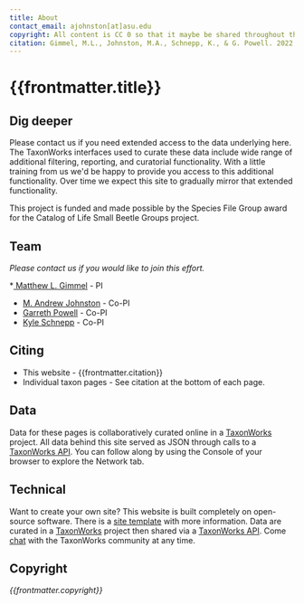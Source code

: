 ```yaml
---
title: About
contact_email: ajohnston[at]asu.edu
copyright: All content is CC 0 so that it maybe be shared throughout the world in places like Wikipedia.
citation: Gimmel, M.L., Johnston, M.A., Schnepp, K., & G. Powell. 2022. Small Beetle Groups Catalog. Available at [https://mandrewj.github.io/small_beetle_groups)](https://mandrewj.github.io/small_beetle_groups). 
---
```


# {{frontmatter.title}}

## Dig deeper
Please contact us if you need extended access to the data underlying here. The TaxonWorks interfaces used to curate these data include wide range of additional filtering, reporting, and curatorial functionality. With a little training from us we'd be happy to provide you access to this additional functionality. Over time we expect this site to gradually mirror that extended functionality.

This project is funded and made possible by the Species File Group award for the Catalog of Life Small Beetle Groups project.


## Team
 _Please contact us if you would like to join this effort._


*[ Matthew L. Gimmel](https://www.researchgate.net/profile/Matthew-Gimmel) - PI
* [M. Andrew Johnston](https://www.researchgate.net/profile/M-Andrew-Johnston) - Co-PI
* [Garreth Powell](https://www.researchgate.net/profile/Gareth-Powell-2) - Co-PI
* [Kyle Schnepp](https://www.researchgate.net/profile/Kyle-Schnepp) - Co-PI

## Citing
* This website - {{frontmatter.citation}}
* Individual taxon pages - See citation at the bottom of each page.  

## Data
Data for these pages is collaboratively curated online in a [TaxonWorks](https://taxonworks) project. All data behind this site served as JSON through calls to a [TaxonWorks API](https://api.taxonworks.org). You can follow along by using the Console of your browser to explore the Network tab. 

## Technical
Want to create your own site? This website is built completely on open-source software. There is a [site template](https://github.com/SpeciesFileGroup/<something>) with more information. Data are curated in a [TaxonWorks](https://taxonworks.org) project then shared via a [TaxonWorks API](https://api.taxonworks.org). Come [chat](https://gitter.im/SpeciesFileGroup/taxonworks) with the TaxonWorks community at any time.

## Copyright
_{{frontmatter.copyright}}_
